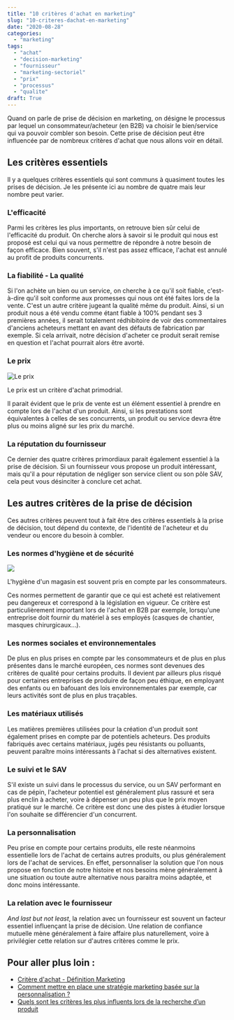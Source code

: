 ```yaml
---
title: "10 critères d'achat en marketing"
slug: "10-criteres-dachat-en-marketing"
date: "2020-08-28"
categories: 
  - "marketing"
tags: 
  - "achat"
  - "decision-marketing"
  - "fournisseur"
  - "marketing-sectoriel"
  - "prix"
  - "processus"
  - "qualite"
draft: True
---
```


Quand on parle de prise de décision en marketing, on désigne le processus par lequel un consommateur/acheteur (en B2B) va choisir le bien/service qui va pouvoir combler son besoin. Cette prise de décision peut être influencée par de nombreux critères d'achat que nous allons voir en détail.

## Les critères essentiels

Il y a quelques critères essentiels qui sont communs à quasiment toutes les prises de décision. Je les présente ici au nombre de quatre mais leur nombre peut varier.

### L'efficacité

Parmi les critères les plus importants, on retrouve bien sûr celui de l'efficacité du produit. On cherche alors à savoir si le produit qui nous est proposé est celui qui va nous permettre de répondre à notre besoin de façon efficace. Bien souvent, s'il n'est pas assez efficace, l'achat est annulé au profit de produits concurrents.

### La fiabilité - La qualité

Si l'on achète un bien ou un service, on cherche à ce qu'il soit fiable, c'est-à-dire qu'il soit conforme aux promesses qui nous ont été faites lors de la vente. C'est un autre critère jugeant la qualité même du produit. Ainsi, si un produit nous a été vendu comme étant fiable à 100% pendant ses 3 premières années, il serait totalement rédhibitoire de voir des commentaires d'anciens acheteurs mettant en avant des défauts de fabrication par exemple. Si cela arrivait, notre décision d'acheter ce produit serait remise en question et l'achat pourrait alors être avorté.

### Le prix

![Le prix](images/person-holding-100-us-dollar-banknotes-2068975-1024x683.jpg)

Le prix est un critère d'achat primodrial.

Il parait évident que le prix de vente est un élément essentiel à prendre en compte lors de l'achat d'un produit. Ainsi, si les prestations sont équivalentes à celles de ses concurrents, un produit ou service devra être plus ou moins aligné sur les prix du marché.

### La réputation du fournisseur

Ce dernier des quatre critères primordiaux parait également essentiel à la prise de décision. Si un fournisseur vous propose un produit intéressant, mais qu'il a pour réputation de négliger son service client ou son pôle SAV, cela peut vous désinciter à conclure cet achat.

## Les autres critères de la prise de décision

Ces autres critères peuvent tout à fait être des critères essentiels à la prise de décision, tout dépend du contexte, de l'identité de l'acheteur et du vendeur ou encore du besoin à combler.

### Les normes d'hygiène et de sécurité

![](images/Tête_de_gondole_dun_supermarché_parisien-scaled-1-1024x684.jpg)

L'hygiène d'un magasin est souvent pris en compte par les consommateurs.

Ces normes permettent de garantir que ce qui est acheté est relativement peu dangereux et correspond à la législation en vigueur. Ce critère est particulièrement important lors de l'achat en B2B par exemple, lorsqu'une entreprise doit fournir du matériel à ses employés (casques de chantier, masques chirurgicaux...).

### Les normes sociales et environnementales

De plus en plus prises en compte par les consommateurs et de plus en plus présentes dans le marché européen, ces normes sont devenues des critères de qualité pour certains produits. Il devient par ailleurs plus risqué pour certaines entreprises de produire de façon peu éthique, en employant des enfants ou en bafouant des lois environnementales par exemple, car leurs activités sont de plus en plus traçables.

### Les matériaux utilisés

Les matières premières utilisées pour la création d'un produit sont également prises en compte par de potentiels acheteurs. Des produits fabriqués avec certains matériaux, jugés peu résistants ou polluants, peuvent paraître moins intéressants à l'achat si des alternatives existent.

### Le suivi et le SAV

S'il existe un suivi dans le processus du service, ou un SAV performant en cas de pépin, l'acheteur potentiel est généralement plus rassuré et sera plus enclin à acheter, voire à dépenser un peu plus que le prix moyen pratiqué sur le marché. Ce critère est donc une des pistes à étudier lorsque l'on souhaite se différencier d'un concurrent.

### La personnalisation

Peu prise en compte pour certains produits, elle reste néanmoins essentielle lors de l'achat de certains autres produits, ou plus généralement lors de l'achat de services. En effet, personnaliser la solution que l'on nous propose en fonction de notre histoire et nos besoins mène généralement à une situation ou toute autre alternative nous paraitra moins adaptée, et donc moins intéressante.

### La relation avec le fournisseur

_And last but not least_, la relation avec un fournisseur est souvent un facteur essentiel influençant la prise de décision. Une relation de confiance mutuelle mène généralement à faire affaire plus naturellement, voire à privilégier cette relation sur d'autres critères comme le prix.

## Pour aller plus loin :

- [Critère d'achat - Définition Marketing](https://www.definitions-marketing.com/definition/critere-dachat/#:~:text=Dans%20son%20usage%20le%20plus,l'objet%20de%20son%20achat.)
- [Comment mettre en place une stratégie marketing basée sur la personnalisation ?](https://www.markentive.com/fr/blog/comment-la-personnalisation-booste-la-conversion#:~:text=La%20personnalisation%20peut%20devenir%20un,%25%20leur%20chiffre%20d'affaires.)
- [Quels sont les critères les plus influents lors de la recherche d’un produit](https://www.ecommerce-nation.fr/quels-sont-les-criteres-les-plus-influents-lors-de-la-recherche-produit/)
